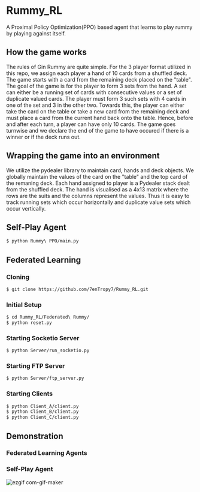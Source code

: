 # Rummy_RL

A Proximal Policy Optimization(PPO) based agent that learns to play rummy by playing against itself.

## How the game works
The rules of Gin Rummy are quite simple. For the 3 player format utilized in this repo, we assign each player a hand of 10 cards from a shuffled deck. The game starts with a card from the remaining deck placed on the "table". The goal of the game is for the player to form 3 sets from the hand. A set can either be a running set of cards with consecutive values or a set of duplicate valued cards. The player must form 3 such sets with 4 cards in one of the set and 3 in the other two. Towards this, the player can either take the card on the table or take a new card from the remaining deck and must place a card from the current hand back onto the table. Hence, before and after each turn, a player can have only 10 cards. The game goes turnwise and we declare the end of the game to have occured if there is a winner or if the deck runs out.

## Wrapping the game into an environment
We utilize the pydealer library to maintain card, hands and deck objects. We globally maintain the values of the card on the "table" and the top card of the remaning deck. Each hand assigned to player is a Pydealer stack dealt from the shuffled deck. The hand is visualised as a 4x13 matrix where the rows are the suits and the columns represent the values. Thus it is easy to track running sets which occur horizontally and duplicate value sets which occur vertically.


## Self-Play Agent
```bash
$ python Rummy\ PPO/main.py
```

## Federated Learning

### Cloning
```bash
$ git clone https://github.com/7enTropy7/Rummy_RL.git
```
### Initial Setup
```bash
$ cd Rummy_RL/Federated\ Rummy/
$ python reset.py
```
### Starting Socketio Server
```bash
$ python Server/run_socketio.py
```
### Starting FTP Server
```bash
$ python Server/ftp_server.py
```
### Starting Clients
```bash
$ python Client_A/client.py
$ python Client_B/client.py
$ python Client_C/client.py    
```

## Demonstration

### Federated Learning Agents


### Self-Play Agent
![ezgif com-gif-maker](https://user-images.githubusercontent.com/36446402/136848216-c9977dcc-d3c5-48ec-bbd0-71c8ff124b1e.gif)

